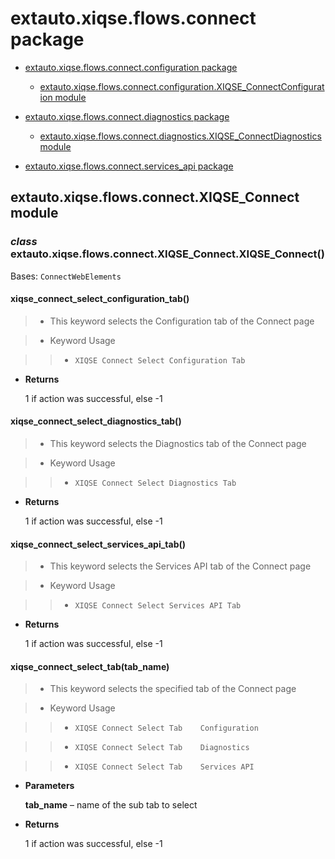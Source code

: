 # extauto.xiqse.flows.connect package


* [extauto.xiqse.flows.connect.configuration package](flows.connect.configuration.md)


    * [extauto.xiqse.flows.connect.configuration.XIQSE_ConnectConfiguration module](flows.connect.configuration.md#module-extauto.xiqse.flows.connect.configuration.XIQSE_ConnectConfiguration)


* [extauto.xiqse.flows.connect.diagnostics package](flows.connect.diagnostics.md)


    * [extauto.xiqse.flows.connect.diagnostics.XIQSE_ConnectDiagnostics module](flows.connect.diagnostics.md#module-extauto.xiqse.flows.connect.diagnostics.XIQSE_ConnectDiagnostics)


* [extauto.xiqse.flows.connect.services_api package](flows.connect.services_api.md)


## extauto.xiqse.flows.connect.XIQSE_Connect module


### _class_ extauto.xiqse.flows.connect.XIQSE_Connect.XIQSE_Connect()
Bases: `ConnectWebElements`


#### xiqse_connect_select_configuration_tab()
> 
> * This keyword selects the Configuration tab of the Connect page


> * Keyword Usage

> > 
> > * `XIQSE Connect Select Configuration Tab`


* **Returns**

    1 if action was successful, else -1



#### xiqse_connect_select_diagnostics_tab()
> 
> * This keyword selects the Diagnostics tab of the Connect page


> * Keyword Usage

> > 
> > * `XIQSE Connect Select Diagnostics Tab`


* **Returns**

    1 if action was successful, else -1



#### xiqse_connect_select_services_api_tab()
> 
> * This keyword selects the Services API tab of the Connect page


> * Keyword Usage

> > 
> > * `XIQSE Connect Select Services API Tab`


* **Returns**

    1 if action was successful, else -1



#### xiqse_connect_select_tab(tab_name)
> 
> * This keyword selects the specified tab of the Connect page


> * Keyword Usage

> > 
> > * `XIQSE Connect Select Tab    Configuration`


> > * `XIQSE Connect Select Tab    Diagnostics`


> > * `XIQSE Connect Select Tab    Services API`


* **Parameters**

    **tab_name** – name of the sub tab to select



* **Returns**

    1 if action was successful, else -1
